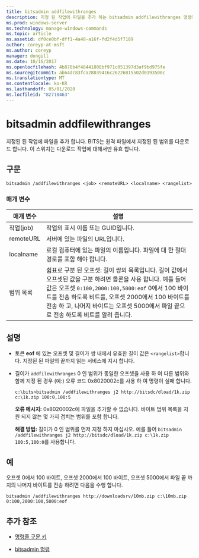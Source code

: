 ```yaml
---
title: bitsadmin addfilewithranges
description: 지정 된 작업에 파일을 추가 하는 bitsadmin addfilewithranges 명령에 대 한 참조 항목입니다. BITS는 원격 파일에서 지정된 된 범위를 다운로드 합니다.
ms.prod: windows-server
ms.technology: manage-windows-commands
ms.topic: article
ms.assetid: df0ce0bf-dff1-4a48-a16f-fd2f4d5f7189
author: coreyp-at-msft
ms.author: coreyp
manager: dongill
ms.date: 10/16/2017
ms.openlocfilehash: 4b878b4f48441808bf971c051397d3af9bd975fe
ms.sourcegitcommit: ab64dc83fca28039416c26226815502d0193500c
ms.translationtype: MT
ms.contentlocale: ko-KR
ms.lasthandoff: 05/01/2020
ms.locfileid: "82718463"
---
```

# <a name="bitsadmin-addfilewithranges"></a>bitsadmin addfilewithranges

지정된 된 작업에 파일을 추가 합니다. BITS는 원격 파일에서 지정된 된 범위를 다운로드 합니다. 이 스위치는 다운로드 작업에 대해서만 유효 합니다.

## <a name="syntax"></a>구문

```
bitsadmin /addfilewithranges <job> <remoteURL> <localname> <rangelist>
```

### <a name="parameters"></a>매개 변수

| 매개 변수 | 설명 |
| --------- | ----------- |
| 작업(job) | 작업의 표시 이름 또는 GUID입니다. |
| remoteURL | 서버에 있는 파일의 URL입니다. |
| localname | 로컬 컴퓨터에 있는 파일의 이름입니다. 파일에 대 한 절대 경로를 포함 해야 합니다. |
| 범위 목록 | 쉼표로 구분 된 오프셋: 길이 쌍의 목록입니다. 길이 값에서 오프셋된 값을 구분 하려면 콜론을 사용 합니다. 예를 들어 값은 오프셋 `0:100,2000:100,5000:eof` 0에서 100 바이트를 전송 하도록 비트를, 오프셋 2000에서 100 바이트를 전송 하 고, 나머지 바이트는 오프셋 5000에서 파일 끝으로 전송 하도록 비트를 알려 줍니다. |

## <a name="remarks"></a>설명

- 토큰 **eof** 에 있는 오프셋 및 길이가 쌍 내에서 유효한 길이 값은 `<rangelist>`합니다. 지정된 된 파일의 끝까지 읽는 서비스에 지시 합니다.

- 길이가 `addfilewithranges` 0 인 범위가 동일한 오프셋을 사용 하 여 다른 범위와 함께 지정 된 경우 (예:) 오류 코드 0x8020002c를 사용 하 여 명령이 실패 합니다.

    `c:\bits>bitsadmin /addfilewithranges j2 http://bitsdc/dload/1k.zip c:\1k.zip 100:0,100:5`

    **오류 메시지:** 0x8020002c에 파일을 추가할 수 없습니다. 바이트 범위 목록을 지원 되지 않는 몇 가지 겹치는 범위를 포함 합니다.

    **해결 방법:** 길이가 0 인 범위를 먼저 지정 하지 마십시오. 예를 들어 `bitsadmin /addfilewithranges j2 http://bitsdc/dload/1k.zip c:\1k.zip 100:5,100:0`를 사용합니다.

## <a name="examples"></a>예

오프셋 0에서 100 바이트, 오프셋 2000에서 100 바이트, 오프셋 5000에서 파일 끝 까지의 나머지 바이트를 전송 하려면 다음을 수행 합니다.

```
bitsadmin /addfilewithranges http://downloadsrv/10mb.zip c:\10mb.zip 0:100,2000:100,5000:eof
```

## <a name="additional-references"></a>추가 참조

- [명령줄 구문 키](command-line-syntax-key.md)

- [bitsadmin 명령](bitsadmin.md)
